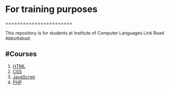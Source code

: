 # For training purposes
=======================

This repository is for students at Institute of Computer Languages Link Road Abbottabad.

#Courses
--------
1. [HTML](HTML)
2. [CSS](CSS)
3. [JavaScript](JS)
4. [PHP](php)